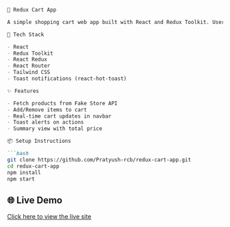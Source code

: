 
```markdown
🛒 Redux Cart App

A simple shopping cart web app built with React and Redux Toolkit. Users can add and remove products, view items in the cart, and see total price updates — all with a clean UI and toast notifications.

🚀 Tech Stack

- React  
- Redux Toolkit  
- React Redux  
- React Router  
- Tailwind CSS  
- Toast notifications (react-hot-toast)  

✨ Features

- Fetch products from Fake Store API  
- Add/Remove items to cart  
- Real-time cart updates in navbar  
- Toast alerts on actions  
- Summary view with total price  

📦 Setup Instructions

```bash
git clone https://github.com/Pratyush-rcb/redux-cart-app.git
cd redux-cart-app
npm install
npm start
```  

## 🌐 Live Demo

[Click here to view the live site](https://redux-cart-app-vert.vercel.app)
